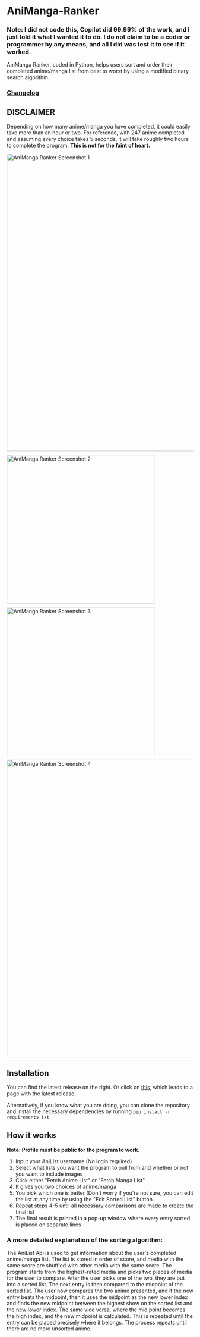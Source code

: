 # AniManga-Ranker
### __Note: I did not code this, Copilot did 99.99% of the work, and I just told it what I wanted it to do. I do not claim to be a coder or programmer by any means, and all I did was test it to see if it worked.__

AniManga Ranker, coded in Python, helps users sort and order their completed anime/manga list from best to worst by using a modified binary search algorithm. 

### [Changelog](https://github.com/Joeytheduck1/AniManga-Ranker/wiki/Changelog)
## DISCLAIMER
Depending on how many anime/manga you have completed, it could easily take more than an hour or two. For reference, with 247 anime completed and assuming every choice takes 5 seconds, it will take roughly two hours to complete the program. __This is not for the faint of heart.__

<div style="display: flex; flex-wrap: wrap; gap: 10px;">
  <img src="https://i.ibb.co/RpNGgt5L/image.png" alt="AniManga Ranker Screenshot 1" width="800">
  <img src="https://i.ibb.co/HT9Wny3y/Screenshot-2025-04-17-195803.png" alt="AniManga Ranker Screenshot 2" width="400">
  <img src="https://i.ibb.co/20x8Nn5n/Screenshot-2025-04-17-195853.png" alt="AniManga Ranker Screenshot 3" width="400">
  <img src="https://i.ibb.co/Z17CvMtr/Screenshot-2025-04-19-170613.png" alt="AniManga Ranker Screenshot 4" width="800">
</div>

## Installation
You can find the latest release on the right. Or click on [this](https://github.com/Joeytheduck1/AniManga-Ranker/releases/latest), which leads to a page with the latest release.

Alternatively, if you know what you are doing, you can clone the repository and install the necessary dependencies by running `pip install -r requirements.txt`


## How it works
__Note: Profile must be public for the program to work.__
1. Input your AniList username (No login required)
2. Select what lists you want the program to pull from and whether or not you want to include images
3. Click either "Fetch Anime List" or "Fetch Manga List"
4. It gives you two choices of anime/manga
5. You pick which one is better (Don't worry if you're not sure, you can edit the list at any time by using the "Edit Sorted List" button.
6. Repeat steps 4-5 until all necessary comparisons are made to create the final list
7. The final result is printed in a pop-up window where every entry sorted is placed on separate lines

### A more detailed explanation of the sorting algorithm:
The AniList Api is used to get information about the user's completed anime/manga list. The list is stored in order of score, and media with the same score are shuffled with other media with the same score. The program starts from the highest-rated media and picks two pieces of media for the user to compare. After the user picks one of the two, they are put into a sorted list. The next entry is then compared to the midpoint of the sorted list. The user now compares the two anime presented, and if the new entry beats the midpoint, then it uses the midpoint as the new lower index and finds the new midpoint between the highest show on the sorted list and the new lower index. The same vice versa, where the mid point becomes the high index, and the new midpoint is calculated. This is repeated until the entry can be placed precisely where it belongs. The process repeats until there are no more unsorted anime.
